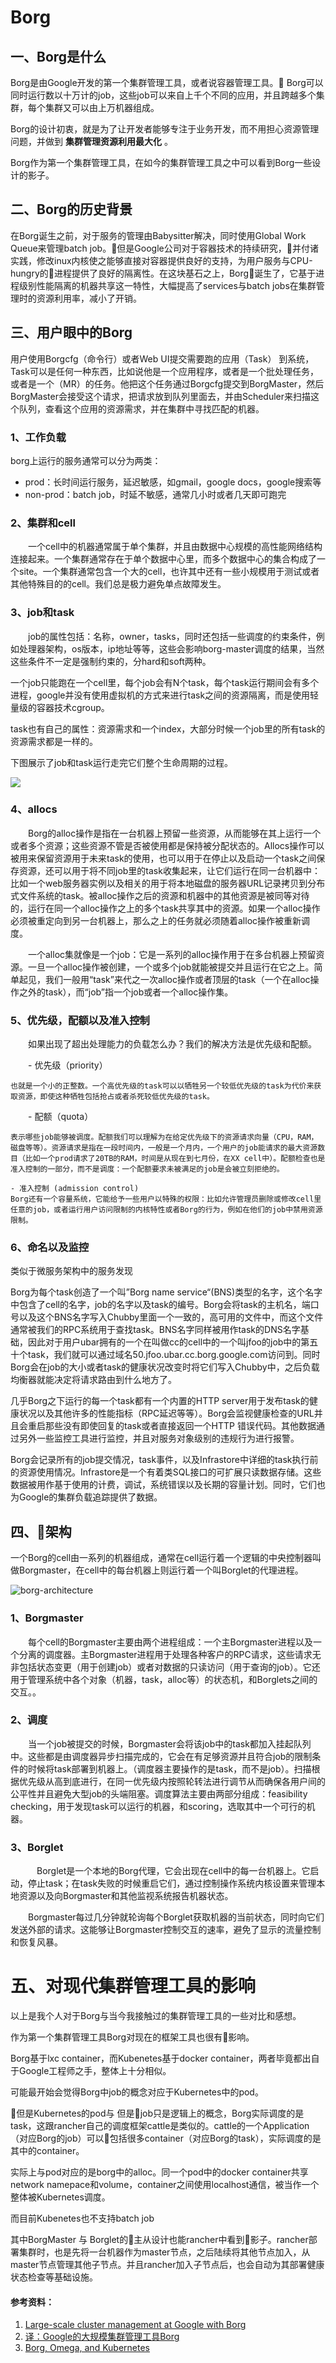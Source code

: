 # Borg
## 一、Borg是什么

Borg是由Google开发的第一个集群管理工具，或者说容器管理工具。
Borg可以同时运行数以十万计的job，这些job可以来自上千个不同的应用，并且跨越多个集群，每个集群又可以由上万机器组成。

Borg的设计初衷，就是为了让开发者能够专注于业务开发，而不用担心资源管理问题，并做到 **集群管理资源利用最大化** 。

Borg作为第一个集群管理工具，在如今的集群管理工具之中可以看到Borg一些设计的影子。



## 二、Borg的历史背景

在Borg诞生之前，对于服务的管理由Babysitter解决，同时使用Global Work Queue来管理batch job。但是Google公司对于容器技术的持续研究，并付诸实践，修改inux内核使之能够直接对容器提供良好的支持，为用户服务与CPU-hungry的进程提供了良好的隔离性。在这块基石之上，Borg诞生了，它基于进程级别性能隔离的机器共享这一特性，大幅提高了services与batch jobs在集群管理时的资源利用率，减小了开销。

## 三、用户眼中的Borg

用户使用Borgcfg（命令行）或者Web UI提交需要跑的应用（Task） 到系统，Task可以是任何一种东西，比如说他是一个应用程序，或者是一个批处理任务，或者是一个（MR）的任务。他把这个任务通过Borgcfg提交到BorgMaster，然后BorgMaster会接受这个请求，把请求放到队列里面去，并由Scheduler来扫描这个队列，查看这个应用的资源需求，并在集群中寻找匹配的机器。

### 1、工作负载

borg上运行的服务通常可以分为两类：

- prod：长时间运行服务，延迟敏感，如gmail，google docs，google搜索等
- non-prod：batch job，时延不敏感，通常几小时或者几天即可跑完


### 2、集群和cell

　　一个cell中的机器通常属于单个集群，并且由数据中心规模的高性能网络结构连接起来。一个集群通常存在于单个数据中心里，而多个数据中心的集合构成了一个site。一个集群通常包含一个大的cell，也许其中还有一些小规模用于测试或者其他特殊目的的cell。我们总是极力避免单点故障发生。


### 3、job和task

　　job的属性包括：名称，owner，tasks，同时还包括一些调度的约束条件，例如处理器架构，os版本，ip地址等等，这些会影响borg-master调度的结果，当然这些条件不一定是强制约束的，分hard和soft两种。

一个job只能跑在一个cell里，每个job会有N个task，每个task运行期间会有多个进程，google并没有使用虚拟机的方式来进行task之间的资源隔离，而是使用轻量级的容器技术cgroup。

task也有自己的属性：资源需求和一个index，大部分时候一个job里的所有task的资源需求都是一样的。

下图展示了job和task运行走完它们整个生命周期的过程。

![](https://images2015.cnblogs.com/blog/685359/201604/685359-20160408145657390-1699309036.png)

 ### 4、allocs

　　Borg的alloc操作是指在一台机器上预留一些资源，从而能够在其上运行一个或者多个资源；这些资源不管是否被使用都是保持被分配状态的。Allocs操作可以被用来保留资源用于未来task的使用，也可以用于在停止以及启动一个task之间保存资源，还可以用于将不同job里的task收集起来，让它们运行在同一台机器中：比如一个web服务器实例以及相关的用于将本地磁盘的服务器URL记录拷贝到分布式文件系统的task。被alloc操作之后的资源和机器中的其他资源是被同等对待的，运行在同一个alloc操作之上的多个task共享其中的资源。如果一个alloc操作必须被重定向到另一台机器上，那么之上的任务就必须随着alloc操作被重新调度。

　　一个alloc集就像是一个job：它是一系列的alloc操作用于在多台机器上预留资源。一旦一个alloc操作被创建，一个或多个job就能被提交并且运行在它之上。简单起见，我们一般用“task”来代之一次alloc操作或者顶层的task（一个在alloc操作之外的task），而“job”指一个job或者一个alloc操作集。

### 5、优先级，配额以及准入控制

　　如果出现了超出处理能力的负载怎么办？我们的解决方法是优先级和配额。

　　- 优先级（priority）
    
    也就是一个小的正整数。一个高优先级的task可以以牺牲另一个较低优先级的task为代价来获取资源，即使这种牺牲包括抢占或者杀死较低优先级的task。

　　- 配额（quota）
 
    表示哪些job能够被调度。配额我们可以理解为在给定优先级下的资源请求向量（CPU，RAM，磁盘等等）。资源请求是指在一段时间内，一般是一个月内，一个用户的job能请求的最大资源数目（比如一个prod请求了20TB的RAM，时间是从现在到七月份，在XX cell中）。配额检查也是准入控制的一部分，而不是调度：一个配额要求未被满足的job是会被立刻拒绝的。

    - 准入控制 (admission control)
    Borg还有一个容量系统，它能给予一些用户以特殊的权限：比如允许管理员删除或修改cell里任意的job，或者运行用户访问限制的内核特性或者Borg的行为，例如在他们的job中禁用资源限制。

### 6、命名以及监控

类似于微服务架构中的服务发现

Borg为每个task创造了一个叫”Borg name service“(BNS)类型的名字，这个名字中包含了cell的名字，job的名字以及task的编号。Borg会将task的主机名，端口号以及这个BNS名字写入Chubby里面一个一致的，高可用的文件中，而这个文件通常被我们的RPC系统用于查找task。BNS名字同样被用作task的DNS名字基础，因此对于用户ubar拥有的一个在叫做cc的cell中的一个叫jfoo的job中的第五十个task，我们就可以通过域名50.jfoo.ubar.cc.borg.google.com访问到。同时Borg会在job的大小或者task的健康状况改变时将它们写入Chubby中，之后负载均衡器就能决定将请求路由到什么地方了。

几乎Borg之下运行的每一个task都有一个内置的HTTP server用于发布task的健康状况以及其他许多的性能指标（RPC延迟等等）。Borg会监视健康检查的URL并且会重启那些没有即使回复的task或者直接返回一个HTTP 错误代码。其他数据通过另外一些监控工具进行监控，并且对服务对象级别的违规行为进行报警。

Borg会记录所有的job提交情况，task事件，以及Infrastore中详细的task执行前的资源使用情况。Infrastore是一个有着类SQL接口的可扩展只读数据存储。这些数据被用作基于使用的计费，调试，系统错误以及长期的容量计划。同时，它们也为Google的集群负载追踪提供了数据。

## 四、架构

一个Borg的cell由一系列的机器组成，通常在cell运行着一个逻辑的中央控制器叫做Borgmaster，在cell中的每台机器上则运行着一个叫Borglet的代理进程。

![borg-architecture](https://res.infoq.com/news/2015/04/google-borg/zh/resources/345.png)

### 1、Borgmaster

　　每个cell的Borgmaster主要由两个进程组成：一个主Borgmaster进程以及一个分离的调度器。主Borgmaster进程用于处理各种客户的RPC请求，这些请求无非包括状态变更（用于创建job）或者对数据的只读访问（用于查询的job）。它还用于管理系统中各个对象（机器，task，alloc等）的状态机，和Borglets之间的交互。。

### 2、调度

　　当一个job被提交的时候，Borgmaster会将该job中的task都加入挂起队列中。这些都是由调度器异步扫描完成的，它会在有足够资源并且符合job的限制条件的时候将task部署到机器上。（调度器主要操作的是task，而不是job）。扫描根据优先级从高到底进行，在同一优先级内按照轮转法进行调节从而确保各用户间的公平性并且避免大型job的头端阻塞。调度算法主要由两部分组成：feasibility checking，用于发现task可以运行的机器，和scoring，选取其中一个可行的机器。

### 3、Borglet

　　　Borglet是一个本地的Borg代理，它会出现在cell中的每一台机器上。它启动，停止task；在task失败的时候重启它们，通过控制操作系统内核设置来管理本地资源以及向Borgmaster和其他监视系统报告机器状态。

　　Borgmaster每过几分钟就轮询每个Borglet获取机器的当前状态，同时向它们发送外部的请求。这能够让Borgmaster控制交互的速率，避免了显示的流量控制和恢复风暴。

# 五、对现代集群管理工具的影响

以上是我个人对于Borg与当今我接触过的集群管理工具的一些对比和感想。

作为第一个集群管理工具Borg对现在的框架工具也很有影响。

Borg基于lxc container，而Kubenetes基于docker container，两者毕竟都出自于Google工程师之手，整体上十分相似。

可能最开始会觉得Borg中job的概念对应于Kubernetes中的pod。

但是Kubernetes的pod与
但是job只是逻辑上的概念，Borg实际调度的是task，这跟rancher自己的调度框架cattle是类似的。cattle的一个Application（对应Borg的job）可以包括很多container（对应Borg的task），实际调度的是其中的container。

实际上与pod对应的是borg中的alloc。同一个pod中的docker container共享network namepace和volume，container之间使用localhost通信，被当作一个整体被Kubernetes调度。

而目前Kubenetes也不支持batch job

其中BorgMaster 与 Borglet的主从设计也能rancher中看到影子。rancher部署集群时，也是先将一台机器作为master节点，之后陆续将其他节点加入，从master节点管理其他子节点。并且rancher加入子节点后，也会自动为其部署健康状态检查等基础设施。

#### 参考资料：
 1. [Large-scale cluster management at Google with Borg][1]
 2. [译：Google的大规模集群管理工具Borg][2]
 3.  [Borg, Omega, and Kubernetes][3]

  [1]: https://storage.googleapis.com/pub-tools-public-publication-data/pdf/43438.pdf
  [2]: https://www.cnblogs.com/YaoDD/p/5351589.html
  [3]: https://queue.acm.org/detail.cfm?id=2898444

